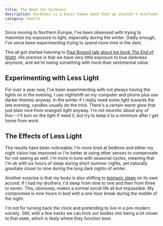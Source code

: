 ```yaml
---
title: The Need for Darkness
description: Darkness is a basic human need that we shouldn't overlook
category: health
---
```


Since moving to Northern Europe, I've been obsessed with trying to maximize my exposure to light, especially during the winter. Oddly enough, I've since been experimenting trying to spend more time in the dark.

This all got started listening to [Paul Bogard talk about his book *The End of Night*][podcast]. His premise is that we have very little exposure to true darkness anymore, and we're losing something with more than sentimental value.

## Experimenting with Less Light

For over a year now, I've been experimenting with not always having the lights on in the evening. I use nightshift on my computer and phone plus use darker themes anyway. In the winter if I really need some light towards the late evening, candles usually do the trick. There's a certain warm glow that just plain nice from orangish light anyway. I'm not neurotic about any of this---I'll turn on the light if need it, but try to keep it to a minimum after I get home from work.

## The Effects of Less Light  

The results have been noticeable: I'm more tired at bedtime and either my night vision has improved or I'm better at using other senses to compensate for not seeing as well. I'm more in tune with seasonal cycles, meaning that I'm ok with six hours of sleep during short summer nights, yet naturally gravitate closer to nine during the long dark nights of winter.

Another surprise is that my body is also shifting to [biphasic sleep][bi] on its own accord. If I had my druthers, I'd sleep from nine to one and then from three to seven. This, obviously, makes a normal social life all but impossible. My compromise is nine hours in bed with a one hour break during the middle of the night.

I'm not for turning back the clock and pretending to live in a pre-modern society. Still, with a few hacks we can trick our bodies into being a lot closer to that state, which is likely where they function best.

[podcast]: http://www.artofmanliness.com/2017/06/13/podcast-312-disappearing-night-sky/
[bi]: https://en.wikipedia.org/wiki/Biphasic_and_polyphasic_sleep#Interrupted_sleep
